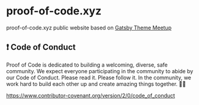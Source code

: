 # proof-of-code.xyz

proof-of-code.xyz public website based on [Gatsby Theme Meetup](https://github.com/matthieuauger/gatsby-theme-meetup)

## ❗ Code of Conduct

Proof of Code is dedicated to building a welcoming, diverse, safe community. We expect everyone participating in the community to abide by our Code of Conduct. Please read it. Please follow it. In the community, we work hard to build each other up and create amazing things together. 💪💜

https://www.contributor-covenant.org/version/2/0/code_of_conduct
